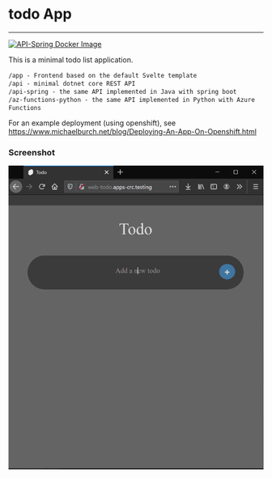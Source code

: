 # todo App
---
[![API-Spring Docker Image](https://github.com/michaelburch/todo/actions/workflows/api-spring-docker.yml/badge.svg?event=push)](https://github.com/michaelburch/todo/actions/workflows/api-spring-docker.yml)

This is a minimal todo list application. 

```
/app - Frontend based on the default Svelte template
/api - minimal dotnet core REST API
/api-spring - the same API implemented in Java with spring boot
/az-functions-python - the same API implemented in Python with Azure Functions
```
For an example deployment (using openshift), see https://www.michaelburch.net/blog/Deploying-An-App-On-Openshift.html

### Screenshot

![screenshot of app](/todo.gif "screenshot of app") 
